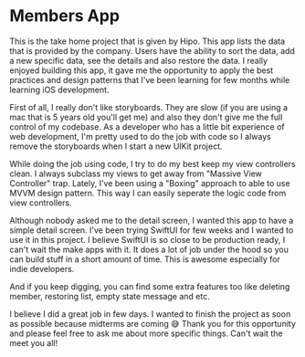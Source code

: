 #  Members App

This is the take home project that is given by Hipo. This app lists the data that is provided by the company. Users have the ability to sort the data, add a new specific data, see the details and also restore the data. I really enjoyed building this app, it gave me the opportunity to apply the best practices and design patterns that I've been learning for few months while learning iOS development. 

First of all, I really don't like storyboards. They are slow (if you are using a mac that is 5 years old you'll get me) and also they don't give me the full control of my codebase. As a developer who has a little bit experience of web development, I'm pretty used to do the job with code so I always remove the storyboards when I start a new UIKit project.

While doing the job using code, I try to do my best keep my view controllers clean. I always subclass my views to get away from "Massive View Controller" trap. Lately, I've been using a "Boxing" approach to able to use MVVM design pattern. This way I can easily seperate the logic code from view controllers.

Although nobody asked me to the detail screen, I wanted this app to have a simple detail screen. I've been trying SwiftUI for few weeks and I wanted to use it in this project. I believe SwiftUI is so close to be production ready, I can't wait the make apps with it. It does a lot of job under the hood so you can build stuff in a short amount of time. This is awesome especially for indie developers.

And if you keep digging, you can find some extra features too like deleting member, restoring list, empty state message and etc.

I believe I did a great job in few days. I wanted to finish the project as soon as possible because midterms are coming 😅 Thank you for this opportunity and please feel free to ask me about more specific things. Can't wait the meet you all!
